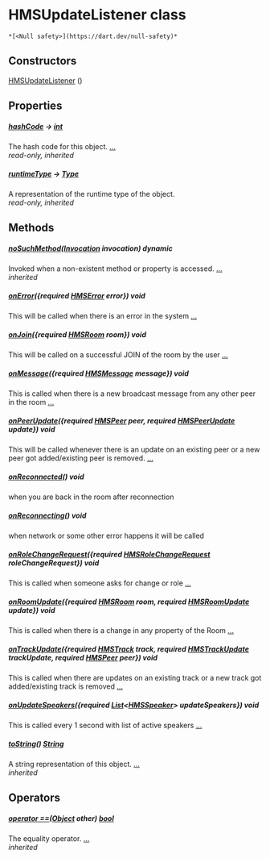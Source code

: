 


# HMSUpdateListener class






    *[<Null safety>](https://dart.dev/null-safety)*






## Constructors

[HMSUpdateListener](../hmssdk_flutter/HMSUpdateListener/HMSUpdateListener.md) ()

    


## Properties

##### [hashCode](https://api.flutter.dev/flutter/dart-core/Object/hashCode.html) &#8594; [int](https://api.flutter.dev/flutter/dart-core/int-class.html)



The hash code for this object. [...](https://api.flutter.dev/flutter/dart-core/Object/hashCode.html)  
_read-only, inherited_



##### [runtimeType](https://api.flutter.dev/flutter/dart-core/Object/runtimeType.html) &#8594; [Type](https://api.flutter.dev/flutter/dart-core/Type-class.html)



A representation of the runtime type of the object.   
_read-only, inherited_




## Methods

##### [noSuchMethod](https://api.flutter.dev/flutter/dart-core/Object/noSuchMethod.html)([Invocation](https://api.flutter.dev/flutter/dart-core/Invocation-class.html) invocation) dynamic



Invoked when a non-existent method or property is accessed. [...](https://api.flutter.dev/flutter/dart-core/Object/noSuchMethod.html)  
_inherited_



##### [onError](../hmssdk_flutter/HMSUpdateListener/onError.md)({required [HMSError](../hmssdk_flutter/HMSError-class.md) error}) void



This will be called when there is an error in the system [...](../hmssdk_flutter/HMSUpdateListener/onError.md)  




##### [onJoin](../hmssdk_flutter/HMSUpdateListener/onJoin.md)({required [HMSRoom](../hmssdk_flutter/HMSRoom-class.md) room}) void



This will be called on a successful JOIN of the room by the user [...](../hmssdk_flutter/HMSUpdateListener/onJoin.md)  




##### [onMessage](../hmssdk_flutter/HMSUpdateListener/onMessage.md)({required [HMSMessage](../hmssdk_flutter/HMSMessage-class.md) message}) void



This is called when there is a new broadcast message from any other peer in the room [...](../hmssdk_flutter/HMSUpdateListener/onMessage.md)  




##### [onPeerUpdate](../hmssdk_flutter/HMSUpdateListener/onPeerUpdate.md)({required [HMSPeer](../hmssdk_flutter/HMSPeer-class.md) peer, required [HMSPeerUpdate](../hmssdk_flutter/HMSPeerUpdate-class.md) update}) void



This will be called whenever there is an update on an existing peer
or a new peer got added/existing peer is removed. [...](../hmssdk_flutter/HMSUpdateListener/onPeerUpdate.md)  




##### [onReconnected](../hmssdk_flutter/HMSUpdateListener/onReconnected.md)() void



when you are back in the room after reconnection   




##### [onReconnecting](../hmssdk_flutter/HMSUpdateListener/onReconnecting.md)() void



when network or some other error happens it will be called   




##### [onRoleChangeRequest](../hmssdk_flutter/HMSUpdateListener/onRoleChangeRequest.md)({required [HMSRoleChangeRequest](../hmssdk_flutter/HMSRoleChangeRequest-class.md) roleChangeRequest}) void



This is called when someone asks for change or role [...](../hmssdk_flutter/HMSUpdateListener/onRoleChangeRequest.md)  




##### [onRoomUpdate](../hmssdk_flutter/HMSUpdateListener/onRoomUpdate.md)({required [HMSRoom](../hmssdk_flutter/HMSRoom-class.md) room, required [HMSRoomUpdate](../hmssdk_flutter/HMSRoomUpdate-class.md) update}) void



This is called when there is a change in any property of the Room [...](../hmssdk_flutter/HMSUpdateListener/onRoomUpdate.md)  




##### [onTrackUpdate](../hmssdk_flutter/HMSUpdateListener/onTrackUpdate.md)({required [HMSTrack](../hmssdk_flutter/HMSTrack-class.md) track, required [HMSTrackUpdate](../hmssdk_flutter/HMSTrackUpdate-class.md) trackUpdate, required [HMSPeer](../hmssdk_flutter/HMSPeer-class.md) peer}) void



This is called when there are updates on an existing track
or a new track got added/existing track is removed [...](../hmssdk_flutter/HMSUpdateListener/onTrackUpdate.md)  




##### [onUpdateSpeakers](../hmssdk_flutter/HMSUpdateListener/onUpdateSpeakers.md)({required [List](https://api.flutter.dev/flutter/dart-core/List-class.html)&lt;[HMSSpeaker](../hmssdk_flutter/HMSSpeaker-class.md)> updateSpeakers}) void



This is called every 1 second with list of active speakers [...](../hmssdk_flutter/HMSUpdateListener/onUpdateSpeakers.md)  




##### [toString](https://api.flutter.dev/flutter/dart-core/Object/toString.html)() [String](https://api.flutter.dev/flutter/dart-core/String-class.html)



A string representation of this object. [...](https://api.flutter.dev/flutter/dart-core/Object/toString.html)  
_inherited_




## Operators

##### [operator ==](https://api.flutter.dev/flutter/dart-core/Object/operator_equals.html)([Object](https://api.flutter.dev/flutter/dart-core/Object-class.html) other) [bool](https://api.flutter.dev/flutter/dart-core/bool-class.html)



The equality operator. [...](https://api.flutter.dev/flutter/dart-core/Object/operator_equals.html)  
_inherited_












